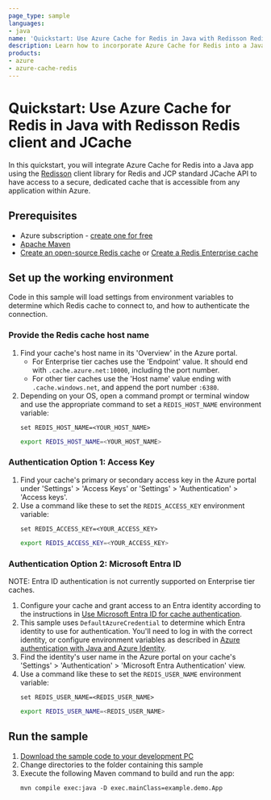 ```yaml
---
page_type: sample
languages:
- java
name: 'Quickstart: Use Azure Cache for Redis in Java with Redisson Redis client and JCache'
description: Learn how to incorporate Azure Cache for Redis into a Java app using the Redisson Redis client and JCache.
products:
- azure
- azure-cache-redis
---
```

# Quickstart: Use Azure Cache for Redis in Java with Redisson Redis client and JCache
In this quickstart, you will integrate Azure Cache for Redis into a Java app using the [Redisson](https://redisson.org/) client library for Redis and JCP standard JCache API to have access to a secure, dedicated cache that is accessible from any application within Azure.

## Prerequisites
- Azure subscription - [create one for free](https://azure.microsoft.com/free/)
- [Apache Maven](https://maven.apache.org/download.cgi)
- [Create an open-source Redis cache](https://learn.microsoft.com/azure/azure-cache-for-redis/quickstart-create-redis) or [Create a Redis Enterprise cache](https://learn.microsoft.com/azure/azure-cache-for-redis/quickstart-create-redis-enterprise)

## Set up the working environment
Code in this sample will load settings from environment variables to determine which Redis cache to connect to, and how to authenticate the connection. 

### Provide the Redis cache host name
1. Find your cache's host name in its 'Overview' in the Azure portal. 
    - For Enterprise tier caches use the 'Endpoint' value. It should end with `.cache.azure.net:10000`, including the port number.
    - For other tier caches use the 'Host name' value ending with `.cache.windows.net`, and append the port number `:6380`.
1. Depending on your OS, open a command prompt or terminal window and use the appropriate command to set a `REDIS_HOST_NAME` environment variable:
    ```CMD
    set REDIS_HOST_NAME=<YOUR_HOST_NAME>
    ```
    ```bash
    export REDIS_HOST_NAME=<YOUR_HOST_NAME>
    ```

### Authentication Option 1: Access Key
1. Find your cache's primary or secondary access key in the Azure portal under 'Settings' > 'Access Keys' or 'Settings' > 'Authentication' > 'Access keys'. 
1. Use a command like these to set the `REDIS_ACCESS_KEY` environment variable:
    ```CMD
    set REDIS_ACCESS_KEY=<YOUR_ACCESS_KEY>
    ```
    ```bash
    export REDIS_ACCESS_KEY=<YOUR_ACCESS_KEY>
    ```

### Authentication Option 2: Microsoft Entra ID
NOTE: Entra ID authentication is not currently supported on Enterprise tier caches. 

1. Configure your cache and grant access to an Entra identity according to the instructions in [Use Microsoft Entra ID for cache authentication](https://learn.microsoft.com/azure/azure-cache-for-redis/cache-azure-active-directory-for-authentication). 
1. This sample uses `DefaultAzureCredential` to determine which Entra identity to use for authentication. You'll need to log in with the correct identity, or configure environment variables as described in [Azure authentication with Java and Azure Identity](https://learn.microsoft.com/en-us/azure/developer/java/sdk/identity).
1. Find the identity's user name in the Azure portal on your cache's 'Settings' > 'Authentication' > 'Microsoft Entra Authentication' view. 
1. Use a command like these to set the `REDIS_USER_NAME` environment variable:
    ```CMD
    set REDIS_USER_NAME=<REDIS_USER_NAME>
    ```
    ```bash
    export REDIS_USER_NAME=<REDIS_USER_NAME>
    ```

## Run the sample
1. [Download the sample code to your development PC](/README.md#get-the-samples)
1. Change directories to the folder containing this sample
1. Execute the following Maven command to build and run the app:
    ```CMD
    mvn compile exec:java -D exec.mainClass=example.demo.App
    ```
